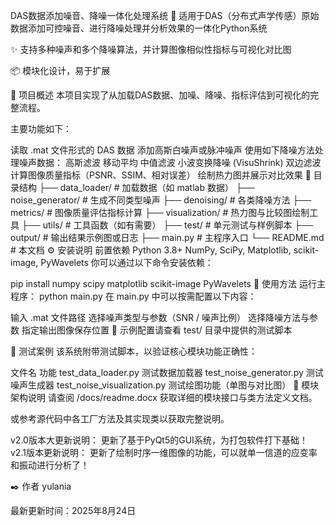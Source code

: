 DAS数据添加噪音、降噪一体化处理系统
🧪 适用于DAS（分布式声学传感）原始数据添加可控噪音、进行降噪处理并分析效果的一体化Python系统

✨ 支持多种噪声和多个降噪算法，并计算图像相似性指标与可视化对比图

📦 模块化设计，易于扩展

📌 项目概述
本项目实现了从加载DAS数据、加噪、降噪、指标评估到可视化的完整流程。

主要功能如下：

读取 .mat 文件形式的 DAS 数据
添加高斯白噪声或脉冲噪声
使用如下降噪方法处理噪声数据：
高斯滤波
移动平均
中值滤波
小波变换降噪 (VisuShrink)
双边滤波
计算图像质量指标（PSNR、SSIM、相对误差）
绘制热力图并展示对比效果
📁 目录结构
<TEXT>
├── data_loader/                  # 加载数据（如 matlab 数据）
├── noise_generator/              # 生成不同类型噪声
├── denoising/                    # 各类降噪方法
├── metrics/                      # 图像质量评估指标计算
├── visualization/                # 热力图与比较图绘制工具
├── utils/                        # 工具函数（如有需要）
├── test/                         # 单元测试与样例脚本
├── output/                       # 输出结果示例图或日志
├── main.py                       # 主程序入口
└── README.md                     # 本文档
⚙️ 安装说明
前置依赖
Python 3.8+
NumPy, SciPy, Matplotlib, scikit-image, PyWavelets
你可以通过以下命令安装依赖：

<BASH>
pip install numpy scipy matplotlib scikit-image PyWavelets
🚀 使用方法
运行主程序：

<BASH>
python main.py
在 main.py 中可以按需配置以下内容：

输入 .mat 文件路径
选择噪声类型与参数（SNR / 噪声比例）
选择降噪方法与参数
指定输出图像保存位置
🔧 示例配置请查看 test/ 目录中提供的测试脚本

🧪 测试案例
该系统附带测试脚本，以验证核心模块功能正确性：

文件名	功能
test_data_loader.py	测试数据加载器
test_noise_generator.py	测试噪声生成器
test_noise_visualization.py	测试绘图功能（单图与对比图）
🧱 模块架构说明
请查阅 /docs/readme.docx 获取详细的模块接口与类方法定义文档。

或参考源代码中各工厂方法及其实现类以获取完整说明。

v2.0版本大更新说明：
更新了基于PyQt5的GUI系统，为打包软件打下基础！
v2.1版本更新说明：
更新了绘制时序一维图像的功能，可以就单一信道的应变率和振动进行分析了！

✒️ 作者
yulania

最新更新时间：2025年8月24日

